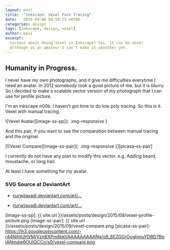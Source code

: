 ```yaml
---
layout: post
title:  "Inkscape: Vexel Face Tracing"
date:   2015-09-06 04:58:15 +0700
categories: design
tags: [inkscape, design, vexel]
author: epsi
excerpt:
  Curious about doing Vexel in Inkscape? Yes, it can be done!
  Although as an amateur I can't make it smoother yet.
---
```


## Humanity in Progress.

I never have my own photographs, and it give me difficulties everytime I need an avatar. In 2012 somebody took a good picture of me, but it is blurry. So I decided to make a scalable vector version of my photograph that I can use for profile picture.

I'm an inkscape n00b. I haven't got time to do low poly tracing. So this is it. Vexel with manual tracing.

![Vexel Avatar][image-ss-pp]{: .img-responsive }

And this pair, if you want to see the comparation between manual tracing and the original.

[![Vexel Compare][image-ss-pair]{: .img-responsive }][picasa-ss-pair]

I currently do not have any plan to modify this vector. e.g. Adding beard, moustache, or long hair.

At least I have something for my avatar.

### SVG Source at DeviantArt

* [nurwijayadi.deviantart.com/art/...][deviant-ss-pp-1]

* [nurwijayadi.deviantart.com/art/...][deviant-ss-pp-2]



[image-ss-pp]: {{ site.url }}/assets/posts/design/2015/09/vexel-profile-picture.png
[image-ss-pair]: {{ site.url }}/assets/posts/design/2015/09/vexel-compare.png
[picasa-ss-pair]: https://lh3.googleusercontent.com/-r44NihtUHVM/VznBXPm8kkI/AAAAAAAAANg/q9_8EZGGrOoghmuYDBD7BplANmdw6OUlQCCo/s0/vexel-compare.png

[deviant-ss-pp-1]: http://nurwijayadi.deviantart.com/art/Humanity-in-Progress-645792932
[deviant-ss-pp-2]: http://nurwijayadi.deviantart.com/art/Portrait-645793019
